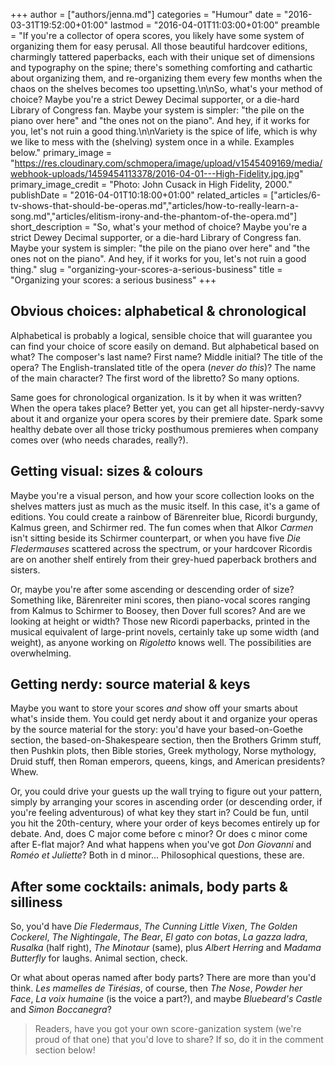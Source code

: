 +++
author = ["authors/jenna.md"]
categories = "Humour"
date = "2016-03-31T19:52:00+01:00"
lastmod = "2016-04-01T11:03:00+01:00"
preamble = "If you're a collector of opera scores, you likely have some system of organizing them for easy perusal. All those beautiful hardcover editions, charmingly tattered paperbacks, each with their unique set of dimensions and typography on the spine; there's something comforting and cathartic about organizing them, and re-organizing them every few months when the chaos on the shelves becomes too upsetting.\n\nSo, what's your method of choice? Maybe you're a strict Dewey Decimal supporter, or a die-hard Library of Congress fan. Maybe your system is simpler: \"the pile on the piano over here\" and \"the ones not on the piano\". And hey, if it works for you, let's not ruin a good thing.\n\nVariety is the spice of life, which is why we like to mess with the (shelving) system once in a while. Examples below."
primary_image = "https://res.cloudinary.com/schmopera/image/upload/v1545409169/media/webhook-uploads/1459454113378/2016-04-01---High-Fidelity.jpg.jpg"
primary_image_credit = "Photo: John Cusack in High Fidelity, 2000."
publishDate = "2016-04-01T10:18:00+01:00"
related_articles = ["articles/6-tv-shows-that-should-be-operas.md","articles/how-to-really-learn-a-song.md","articles/elitism-irony-and-the-phantom-of-the-opera.md"]
short_description = "So, what&#039;s your method of choice? Maybe you&#039;re a strict Dewey Decimal supporter, or a die-hard Library of Congress fan. Maybe your system is simpler: &quot;the pile on the piano over here&quot; and &quot;the ones not on the piano&quot;. And hey, if it works for you, let&#039;s not ruin a good thing."
slug = "organizing-your-scores-a-serious-business"
title = "Organizing your scores: a serious business"
+++

## Obvious choices: alphabetical & chronological

Alphabetical is probably a logical, sensible choice that will guarantee you can find your choice of score easily on demand. But alphabetical based on what? The composer's last name? First name? Middle initial? The title of the opera? The English-translated title of the opera (*never do this*)? The name of the main character? The first word of the libretto? So many options.

Same goes for chronological organization. Is it by when it was written? When the opera takes place? Better yet, you can get all hipster-nerdy-savvy about it and organize your opera scores by their premiere date. Spark some healthy debate over all those tricky posthumous premieres when company comes over (who needs charades, really?).

## Getting visual: sizes & colours

Maybe you're a visual person, and how your score collection looks on the shelves matters just as much as the music itself. In this case, it's a game of editions. You could create a rainbow of Bärenreiter blue, Ricordi burgundy, Kalmus green, and Schirmer red. The fun comes when that Alkor *Carmen* isn't sitting beside its Schirmer counterpart, or when you have five *Die Fledermauses* scattered across the spectrum, or your hardcover Ricordis are on another shelf entirely from their grey-hued paperback brothers and sisters.

Or, maybe you're after some ascending or descending order of size? Something like, Bärenreiter mini scores, then piano-vocal scores ranging from Kalmus to Schirmer to Boosey, then Dover full scores? And are we looking at height or width? Those new Ricordi paperbacks, printed in the musical equivalent of large-print novels, certainly take up some width (and weight), as anyone working on *Rigoletto* knows well. The possibilities are overwhelming.

## Getting nerdy: source material & keys

Maybe you want to store your scores *and* show off your smarts about what's inside them. You could get nerdy about it and organize your operas by the source material for the story: you'd have your based-on-Goethe section, the based-on-Shakespeare section, then the Brothers Grimm stuff, then Pushkin plots, then Bible stories, Greek mythology, Norse mythology, Druid stuff, then Roman emperors, queens, kings, and American presidents? Whew.

Or, you could drive your guests up the wall trying to figure out your pattern, simply by arranging your scores in ascending order (or descending order, if you're feeling adventurous) of what key they start in? Could be fun, until you hit the 20th-century, where your order of keys becomes entirely up for debate. And, does C major come before c minor? Or does c minor come after E-flat major? And what happens when you've got *Don Giovanni* and *Roméo et Juliette*? Both in d minor... Philosophical questions, these are.

## After some cocktails: animals, body parts & silliness

So, you'd have *Die Fledermaus*, *The Cunning Little Vixen*, *The Golden Cockerel*, *The Nightingale*, *The Bear*, *El gato con botas*, *La gazza ladra*, *Rusalka* (half right), *The Minotaur* (same), plus *Albert Herring* and *Madama Butterfly* for laughs. Animal section, check.

Or what about operas named after body parts? There are more than you'd think. *Les mamelles de Tirésias*, of course, then *The Nose*, *Powder her Face*, *La voix humaine* (is the voice a part?), and maybe *Bluebeard's Castle* and *Simon Boccanegra*?

>Readers, have you got your own score-ganization system (we're proud of that one) that you'd love to share? If so, do it in the comment section below!
